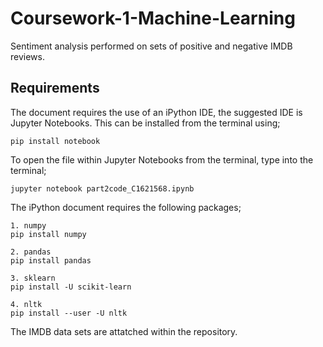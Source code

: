 # Coursework-1-Machine-Learning
Sentiment analysis performed on sets of positive and negative IMDB reviews.
## Requirements 
The document requires the use of an iPython IDE, the suggested IDE is Jupyter Notebooks.
This can be installed from the terminal using;
```
pip install notebook
```
To open the file within Jupyter Notebooks from the terminal, type into the terminal;
```
jupyter notebook part2code_C1621568.ipynb
```
The iPython document requires the following packages;
```
1. numpy
pip install numpy

2. pandas
pip install pandas

3. sklearn
pip install -U scikit-learn

4. nltk
pip install --user -U nltk
```
The IMDB data sets are attatched within the repository.
